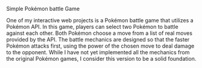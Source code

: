 Simple Pokémon battle Game

One of my interactive web projects is a Pokémon battle game that utilizes a Pokémon API. 
In this game, players can select two Pokémon to battle against each other. Both Pokémon choose a move 
from a list of real moves provided by the API. The battle mechanics are designed so that the faster 
Pokémon attacks first, using the power of the chosen move to deal damage to the opponent. While I 
have not yet implemented all the mechanics from the original Pokémon games, I consider this version 
to be a solid foundation. 

